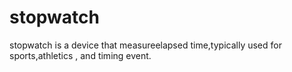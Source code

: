 # stopwatch
stopwatch is a device that measureelapsed time,typically used for sports,athletics , and timing event.
